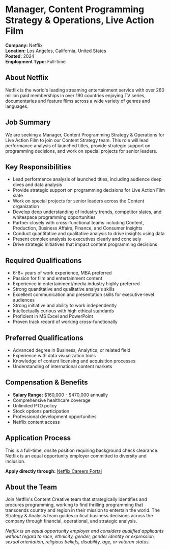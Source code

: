 # Manager, Content Programming Strategy & Operations, Live Action Film
**Company:** Netflix  
**Location:** Los Angeles, California, United States  
**Posted:** 2024  
**Employment Type:** Full-time  

## About Netflix
Netflix is the world's leading streaming entertainment service with over 260 million paid memberships in over 190 countries enjoying TV series, documentaries and feature films across a wide variety of genres and languages.

## Job Summary
We are seeking a Manager, Content Programming Strategy & Operations for Live Action Film to join our Content Strategy team. This role will lead performance analysis of launched titles, provide strategic support on programming decisions, and work on special projects for senior leaders.

## Key Responsibilities
- Lead performance analysis of launched titles, including audience deep dives and data analysis
- Provide strategic support on programming decisions for Live Action Film slate
- Work on special projects for senior leaders across the Content organization
- Develop deep understanding of industry trends, competitor slates, and whitespace programming opportunities
- Partner closely with cross-functional teams including Content, Production, Business Affairs, Finance, and Consumer Insights
- Conduct quantitative and qualitative analysis to drive insights using data
- Present complex analysis to executives clearly and concisely
- Drive strategic initiatives that impact content programming decisions

## Required Qualifications
- 6-8+ years of work experience, MBA preferred
- Passion for film and entertainment content
- Experience in entertainment/media industry highly preferred
- Strong quantitative and qualitative analysis skills
- Excellent communication and presentation skills for executive-level audiences
- Strong initiative and ability to work independently
- Intellectually curious with high ethical standards
- Proficient in MS Excel and PowerPoint
- Proven track record of working cross-functionally

## Preferred Qualifications
- Advanced degree in Business, Analytics, or related field
- Experience with data visualization tools
- Knowledge of content licensing and acquisition processes
- Understanding of international content markets

## Compensation & Benefits
- **Salary Range:** $160,000 - $470,000 annually
- Comprehensive healthcare coverage
- Unlimited PTO policy
- Stock options participation
- Professional development opportunities
- Netflix content access

## Application Process
This is a full-time, onsite position requiring background check clearance. Netflix is an equal opportunity employer committed to diversity and inclusion.

**Apply directly through:** [Netflix Careers Portal](https://explore.jobs.netflix.net/careers/job/790301660728-manager-content-programming-strategy-operations-live-action-film-los-angeles-california-united-states-of-america)

## About the Team
Join Netflix's Content Creative team that strategically identifies and procures programming, working to find thrilling programming that transcends country and region in their mission to entertain the world. The Strategy & Analysis team guides critical business decisions across the company through financial, operational, and strategic analysis.

*Netflix is an equal opportunity employer and considers qualified applicants without regard to race, ethnicity, gender, gender identity or expression, sexual orientation, religious beliefs, disability, age, or veteran status.*